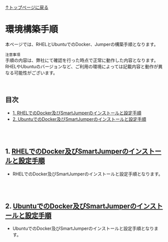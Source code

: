 [↑トップページに戻る]([contents/procedures.md](https://github.com/smartjumper/smartjumper-tech-info/tree/main))
<br>
# 環境構築手順

本ページでは、RHELとUbuntuでのDocker、Jumperの構築手順となります。

`注意事項`  
手順の内容は、弊社にて確認を行った時点で正常に動作した内容となります。
RHELやUbuntuのバージョンなど、ご利用の環境によっては記載内容と動作が異なる可能性がございます。  

<br>

## 目次
- [1. RHELでのDocker及びSmartJumperのインストールと設定手順]()
- [2. UbuntuでのDocker及びSmartJumperのインストールと設定手順]()

<br>
<br>

## 1. [RHELでのDocker及びSmartJumperのインストールと設定手順](./docker_jumper_install_rhel94.md)

* RHELでのDocker及びSmartJumperのインストールと設定手順となります。

<br>
<br>

## 2. [UbuntuでのDocker及びSmartJumperのインストールと設定手順](./docker_jumper_install_ubuntu2404.md)

* UbuntuでのDocker及びSmartJumperのインストールと設定手順となります。
